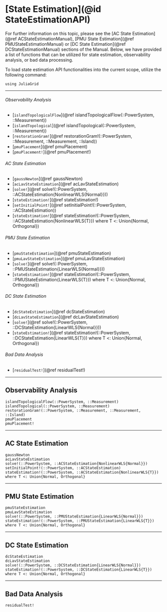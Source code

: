 # [State Estimation](@id StateEstimationAPI)
For further information on this topic, please see the [AC State Estimation](@ref ACStateEstimationManual), [PMU State Estimation](@ref PMUStateEstimationManual) or [DC State Estimation](@ref DCStateEstimationManual) sections of the Manual. Below, we have provided a list of functions that can be utilized for state estimation, observability analysis, or bad data processing.

To load state estimation API functionalities into the current scope, utilize the following command:
```@example LoadApi
using JuliaGrid
```

---

###### Observability Analysis
* [`islandTopologicalFlow`](@ref islandTopologicalFlow(::PowerSystem, ::Measurement))
* [`islandTopological`](@ref islandTopological(::PowerSystem, ::Measurement))
* [`restorationGram!`](@ref restorationGram!(::PowerSystem, ::Measurement, ::Measurement, ::Island))
* [`pmuPlacement`](@ref pmuPlacement)
* [`pmuPlacement!`](@ref pmuPlacement!)

###### AC State Estimation
* [`gaussNewton`](@ref gaussNewton)
* [`acLavStateEstimation`](@ref acLavStateEstimation)
* [`solve!`](@ref solve!(::PowerSystem, ::ACStateEstimation{NonlinearWLS{Normal}}))
* [`stateEstimation!`](@ref stateEstimation!)
* [`setInitialPoint!`](@ref setInitialPoint!(::PowerSystem, ::ACStateEstimation))
* [`stateEstimation!`](@ref stateEstimation!(::PowerSystem, ::ACStateEstimation{NonlinearWLS{T}}) where T <: Union{Normal, Orthogonal})

###### PMU State Estimation
* [`pmuStateEstimation`](@ref pmuStateEstimation)
* [`pmuLavStateEstimation`](@ref pmuLavStateEstimation)
* [`solve!`](@ref solve!(::PowerSystem, ::PMUStateEstimation{LinearWLS{Normal}}))
* [`stateEstimation!`](@ref stateEstimation!(::PowerSystem, ::PMUStateEstimation{LinearWLS{T}}) where T <: Union{Normal, Orthogonal})

###### DC State Estimation
* [`dcStateEstimation`](@ref dcStateEstimation)
* [`dcLavStateEstimation`](@ref dcLavStateEstimation)
* [`solve!`](@ref solve!(::PowerSystem, ::DCStateEstimation{LinearWLS{Normal}}))
* [`stateEstimation!`](@ref stateEstimation!(::PowerSystem, ::DCStateEstimation{LinearWLS{T}}) where T <: Union{Normal, Orthogonal})

###### Bad Data Analysis
* [`residualTest!`](@ref residualTest!)

---

## Observability Analysis
```@docs
islandTopologicalFlow(::PowerSystem, ::Measurement)
islandTopological(::PowerSystem, ::Measurement)
restorationGram!(::PowerSystem, ::Measurement, ::Measurement, ::Island)
pmuPlacement
pmuPlacement!
```

---

## AC State Estimation
```@docs
gaussNewton
acLavStateEstimation
solve!(::PowerSystem, ::ACStateEstimation{NonlinearWLS{Normal}})
setInitialPoint!(::PowerSystem, ::ACStateEstimation)
stateEstimation!(::PowerSystem, ::ACStateEstimation{NonlinearWLS{T}}) where T <: Union{Normal, Orthogonal}
```

---

## PMU State Estimation
```@docs
pmuStateEstimation
pmuLavStateEstimation
solve!(::PowerSystem, ::PMUStateEstimation{LinearWLS{Normal}})
stateEstimation!(::PowerSystem, ::PMUStateEstimation{LinearWLS{T}}) where T <: Union{Normal, Orthogonal}
```

---

## DC State Estimation
```@docs
dcStateEstimation
dcLavStateEstimation
solve!(::PowerSystem, ::DCStateEstimation{LinearWLS{Normal}})
stateEstimation!(::PowerSystem, ::DCStateEstimation{LinearWLS{T}}) where T <: Union{Normal, Orthogonal}
```

---

## Bad Data Analysis
```@docs
residualTest!
```